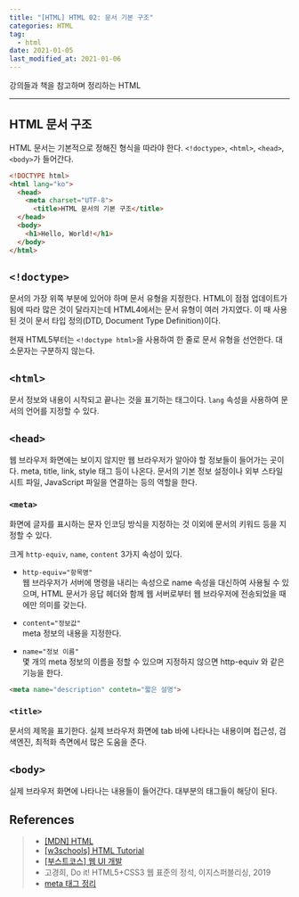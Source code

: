 ```yaml
---  
title: "[HTML] HTML 02: 문서 기본 구조"  
categories: HTML  
tag:
  - html
date: 2021-01-05
last_modified_at: 2021-01-06
--- 
```


강의들과 책을 참고하며 정리하는 HTML

---

## HTML 문서 구조

HTML 문서는 기본적으로 정해진 형식을 따라야 한다. `<!doctype>`, `<html>`, `<head>`, `<body>`가 들어간다. 

```html
<!DOCTYPE html>
<html lang="ko">
  <head>
    <meta charset="UTF-8">
      <title>HTML 문서의 기본 구조</title>
  </head>
  <body>
    <h1>Hello, World!</h1>
  </body>
</html>
```

## `<!doctype>`

문서의 가장 위쪽 부분에 있어야 하며 문서 유형을 지정한다. HTML이 점점 업데이트가 됨에 따라 많은 것이 달라지는데 HTML4에서는 문서 유형이 여러 가지였다. 이 때 사용된 것이 문서 타입 정의(DTD, Document Type Definition)이다.  

현재 HTML5부터는 `<!doctype html>`을 사용하여 한 줄로 문서 유형을 선언한다. 대소문자는 구분하지 않는다. 

## `<html>`

문서 정보와 내용이 시작되고 끝나는 것을 표기하는 태그이다.
`lang` 속성을 사용하여 문서의 언어를 지정할 수 있다. 

## `<head>`

웹 브라우저 화면에는 보이지 않지만 웹 브라우저가 알아야 할 정보들이 들어가는 곳이다. meta, title, link, style 태그 등이 나온다. 문서의 기본 정보 설정이나 외부 스타일 시트 파일, JavaScript 파일을 연결하는 등의 역할을 한다.

### `<meta>`

화면에 글자를 표시하는 문자 인코딩 방식을 지정하는 것 이외에 문서의 키워드 등을 지정할 수 있다.

크게 `http-equiv`, `name`, `content` 3가지 속성이 있다.

- `http-equiv="항목명"`  
웹 브라우저가 서버에 명령을 내리는 속성으로 name 속성을 대신하여 사용될 수 있으며, HTML 문서가 응답 헤더와 함께 웹 서버로부터 웹 브라우저에 전송되었을 때에만 의미를 갖는다.

- `content="정보값"`  
meta 정보의 내용을 지정한다.

- `name="정보 이름"`  
몇 개의 meta 정보의 이름을 정할 수 있으며 지정하지 않으면 http-equiv 와 같은 기능을 한다.

```html
<meta name="description" contetn="짧은 설명">
```

### `<title>`

문서의 제목을 표기한다. 실제 브라우저 화면에 tab 바에 나타나는 내용이며 접근성, 검색엔진, 최적화 측면에서 많은 도움을 준다.

## `<body>`

실제 브라우저 화면에 나타나는 내용들이 들어간다. 대부분의 태그들이 해당이 된다.

## References

>- [[MDN] HTML](https://developer.mozilla.org/ko/docs/Web/HTML)
>- [[w3schools] HTML Tutorial](https://www.w3schools.com/html/default.asp)
>- [[부스트코스] 웹 UI 개발](https://www.boostcourse.org/cs120)
>- 고경희, Do it! HTML5+CSS3 웹 표준의 정석, 이지스퍼블리싱, 2019
>- [meta 태그 정리](https://webclub.tistory.com/354)